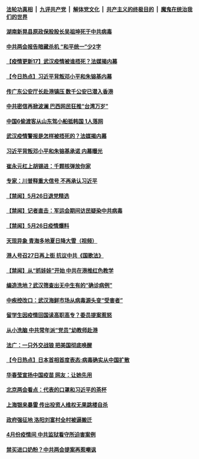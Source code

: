 

####  [法轮功真相](../../../../basic/blob/master/README.md?t=05272131) &nbsp;|&nbsp; [九评共产党](../../../../9ping.md/blob/master/README.md?t=05272131) &nbsp;|&nbsp; [解体党文化](../../../../jtdwh.md/blob/master/README.md?t=05272131)  &nbsp;|&nbsp; [共产主义的终极目的](../../../../gczydzjmd.md/blob/master/README.md?t=05272131) &nbsp;|&nbsp; [魔鬼在统治我们的世界](../../../../mgztzwmdsj.md/blob/master/README.md?t=05272131) 

#### [湖南新晃县原政保股股长吴祖坤死于中共病毒](../pages/prog204/a102857104.md?t=05272131) 

#### [中共两会报告暗藏杀机 “和平统一”少2字](../pages/prog204/a102857065.md?t=05272131) 

#### [【疫情更新17】武汉疫情被谁捂死？法媒揭内幕](../pages/prog204/a102855105.md?t=05272131) 

#### [【今日热点】习近平背叛邓小平和朱镕基内幕](../pages/prog204/a102856907.md?t=05272131) 

#### [传广东公安厅长赴港镇压 数千公安已潜入香港](../pages/prog204/a102856998.md?t=05272131) 

#### [中共密信再掀波澜 巴西网民狂推“台湾万岁”](../pages/prog204/a102856935.md?t=05272131) 

#### [中国6偷渡客从山东驾小船抵韩国 1人落网](../pages/prog204/a102856955.md?t=05272131) 

#### [武汉疫情警报是怎样被捂死的？法媒揭内幕](../pages/prog204/a102856914.md?t=05272131) 

#### [习近平背叛邓小平和朱镕基承诺 内幕曝光](../pages/prog204/a102856915.md?t=05272131) 

#### [崔永元杠上胡锡进：千颗核弹放你家](../pages/prog204/a102856852.md?t=05272131) 

#### [专家：川普释重大信号 不再承认习近平](../pages/prog204/a102856816.md?t=05272131) 


#### [【禁闻】5月26日退党精选](../pages/prog204/a102856722.md?t=05272131) 

#### [【禁闻】记者直击：军运会期间访民疑染中共病毒](../pages/prog204/a102856704.md?t=05272131) 

#### [【禁闻】5月26日疫情爆料](../pages/prog204/a102856717.md?t=05272131) 

#### [天现异象 青海多地夏日降大雪（视频）](../pages/prog204/a102856664.md?t=05272131) 

#### [港人号召27日再上街 抗议中共《国歌法》](../pages/prog204/a102856618.md?t=05272131) 

#### [【禁闻】从“抓娃娃”开始 中共在港推红色教学](../pages/prog204/a102856642.md?t=05272131) 

#### [编造洗地？武汉筛查出无中生有的“确诊病例”](../pages/prog204/a102856527.md?t=05272131) 

#### [中疾控改口：武汉海鲜市场从病毒源头变“受害者”](../pages/prog204/a102856436.md?t=05272131) 

#### [留学生因疫情回国读高职高专？委员提案惹怒](../pages/prog204/a102856500.md?t=05272131) 

#### [从小洗脑 中共常年派“党员”幼教师赴港](../pages/prog204/a102856405.md?t=05272131) 

#### [法广：一只外交战狼 把美国彻底唤醒](../pages/prog204/a102856312.md?t=05272131) 

#### [【今日热点】日本首相首度表态:病毒确实从中国扩散](../pages/prog204/a102856240.md?t=05272131) 

#### [华春莹宣扬中国疫苗  网友：让她先用](../pages/prog204/a102856251.md?t=05272131) 

#### [北京两会看点：代表的口罩和习近平的茶杯](../pages/prog204/a102856243.md?t=05272131) 

#### [上海银来暴雷 传出投资人维权无果跳楼自杀](../pages/prog204/a102856285.md?t=05272131) 

#### [政府强征地 洛阳刘富村全村被逼搬迁](../pages/prog204/a102856266.md?t=05272131) 

#### [4月份疫情间 中共监狱看守所迫害案例](../pages/prog204/a102856244.md?t=05272131) 

#### [禁买进口奶粉？中共两会提案再惹嘲讽](../pages/prog204/a102856126.md?t=05272131) 

